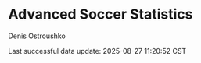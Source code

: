 # Advanced Soccer Statistics
Denis Ostroushko

<!-- gfm -->

Last successful data update: 2025-08-27 11:20:52 CST
